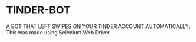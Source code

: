 # TINDER-BOT
A BOT THAT LEFT SWIPES ON YOUR TINDER ACCOUNT AUTOMATICALLY.  This was made using Selenium Web Driver
